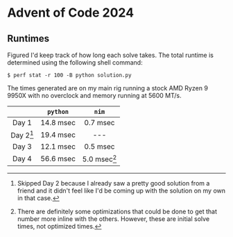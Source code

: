 # Advent of Code 2024

## Runtimes

Figured I'd keep track of how long each solve takes.  The total runtime is determined using the following shell command:

```
$ perf stat -r 100 -B python solution.py
```

The times generated are on my main rig running a stock AMD Ryzen 9 9950X with no overclock and memory running at 5600 MT/s.

| | `python` | `nim` |
|:--:|:--:|:--:|
| Day 1 | 14.8 msec | 0.7 msec |
| Day 2[^1] | 19.4 msec | --- |
| Day 3 | 12.1 msec | 0.5 msec |
| Day 4 | 56.6 msec | 5.0 msec[^2] |

[^1]: Skipped Day 2 because I already saw a pretty good solution from a friend and it didn't feel like I'd be coming up with the solution on my own in that case.

[^2]: There are definitely some optimizations that could be done to get that number more inline with the others.  However, these are initial solve times, not optimized times.